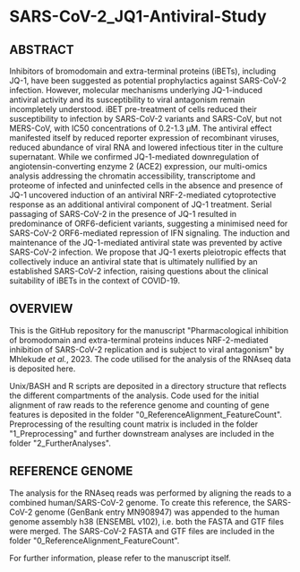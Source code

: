 # SARS-CoV-2_JQ1-Antiviral-Study

## ABSTRACT

Inhibitors of bromodomain and extra-terminal proteins (iBETs), including JQ-1, have been suggested as potential prophylactics against SARS-CoV-2 infection. However, molecular mechanisms underlying JQ-1-induced antiviral activity and its susceptibility to viral antagonism remain incompletely understood. iBET pre-treatment of cells reduced their susceptibility to infection by SARS-CoV-2 variants and SARS-CoV, but not MERS-CoV, with IC50 concentrations of 0.2-1.3 µM. The antiviral effect manifested itself by reduced reporter expression of recombinant viruses, reduced abundance of viral RNA and lowered infectious titer in the culture supernatant. While we confirmed JQ-1-mediated downregulation of angiotensin-converting enzyme 2 (ACE2) expression, our multi-omics analysis addressing the chromatin accessibility, transcriptome and proteome of infected and uninfected cells in the absence and presence of JQ-1 uncovered induction of an antiviral NRF-2-mediated cytoprotective response as an additional antiviral component of JQ-1 treatment. Serial passaging of SARS-CoV-2 in the presence of JQ-1 resulted in predominance of ORF6-deficient variants, suggesting a minimised need for SARS-CoV-2 ORF6-mediated repression of IFN signaling. The induction and maintenance of the JQ-1-mediated antiviral state was prevented by active SARS-CoV-2 infection. We propose that JQ-1 exerts pleiotropic effects that collectively induce an antiviral state that is ultimately nullified by an established SARS-CoV-2 infection, raising questions about the clinical suitability of iBETs in the context of COVID-19.

## OVERVIEW

This is the GitHub repository for the manuscript "Pharmacological inhibition of bromodomain and extra-terminal proteins induces NRF-2-mediated inhibition of SARS-CoV-2 replication and is subject to viral antagonism" by Mhlekude _et al._, 2023. The code utilised for the analysis of the RNAseq data is deposited here. 

Unix/BASH and R scripts are deposited in a directory structure that reflects the different compartments of the analysis. Code used for the initial alignment of raw reads to the reference genome and counting of gene features is deposited in the folder "0_ReferenceAlignment_FeatureCount". Preprocessing of the resulting count matrix is included in the folder "1_Preprocessing" and further downstream analyses are included in the folder "2_FurtherAnalyses".

## REFERENCE GENOME

The analysis for the RNAseq reads was performed by aligning the reads to a combined human/SARS-CoV-2 genome. To create this reference, the SARS-CoV-2 genome (GenBank entry MN908947) was appended to the human genome assembly h38 (ENSEMBL v102), i.e. both the FASTA and GTF files were merged. The SARS-CoV-2 FASTA and GTF files are included in the folder "0_ReferenceAlignment_FeatureCount". 

For further information, please refer to the manuscript itself.
